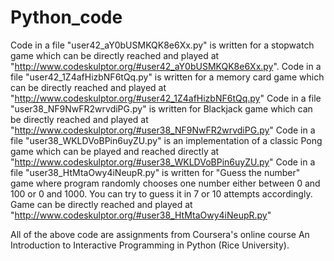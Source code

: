# Python_code
Code in a file "user42_aY0bUSMKQK8e6Xx.py" is written for a stopwatch game which can be directly reached and played at 
"http://www.codeskulptor.org/#user42_aY0bUSMKQK8e6Xx.py".
Code in a file "user42_1Z4afHizbNF6tQq.py" is written for a memory card game which can be directly reached and played at 
"http://www.codeskulptor.org/#user42_1Z4afHizbNF6tQq.py"
Code in a file "user38_NF9NwFR2wrvdiPG.py" is written for Blackjack game which can be directly reached and played at
"http://www.codeskulptor.org/#user38_NF9NwFR2wrvdiPG.py"
Code in a file "user38_WKLDVoBPin6uyZU.py" is an implementation of a classic Pong game which can be played and reached 
directly at "http://www.codeskulptor.org/#user38_WKLDVoBPin6uyZU.py"
Code in a file "user38_HtMtaOwy4iNeupR.py" is written for "Guess the number" game where program randomly chooses one number
either between 0 and 100 or 0 and 1000. You can try to guess it in 7 or 10 attempts accordingly. Game can be directly reached
and played at "http://www.codeskulptor.org/#user38_HtMtaOwy4iNeupR.py"

All of the above code are assignments from Coursera's online course An Introduction to Interactive Programming in Python 
(Rice University).
